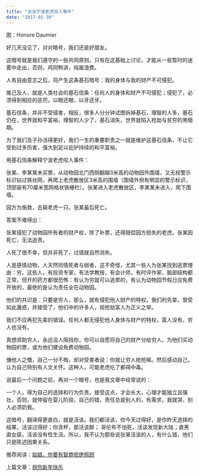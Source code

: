```yaml
---
title: "说说宁波老虎咬人事件"
date: "2017-01-30"
---
```


图：Honore Daumier

好几天没见了，对对暗号，我们还是好朋友。

这暗号就是我们遵守的一些共同原则，只有在这基础上讨论，才能从一些暂时的迷雾中走出，否则，鸡同鸭讲，纯属浪费。

人有自由意志之后，将产生这条基石暗号：我的身体与我的财产不可侵犯。

推己及人，就是人类社会的基石信条：任何人的身体和财产不可侵犯；侵犯了，必须得到相应的惩罚，以眼还眼，以牙还牙。

基石信条，并非不受侵害，相反，很多人分分钟试图拆掉基石，理智的人多，基石仍在，世界就和平富裕，理智的人少了，基石消失，世界就陷入抢劫与贫穷的黑暗期。

为了我们及子孙活得更好，我们一生的重要职责之一就是维护这基石信条，不让它受到过多伤害，强大到足以庇护持续的和平富裕。

用基石信条解释宁波老虎咬人事件：

张某、李某某未买票，从动物园北门西侧翻越3米高的动物园外围墙，又无视警示标识钻过铁丝网，再爬上老虎散放区3米高的围墙（围墙外侧有明显的警示标识，顶部装有70厘米宽网格状铁栅栏）。张某进入老虎散放区，李某某未进入，爬下围墙。

园方为施救，击毙老虎一只。张某最后死亡。

答案不难得出：

张某侵犯了动物园所有者的财产权，除了补票，还得赔偿园方损失的老虎。张某因死亡，无法追责。

人死了很不幸，但并非死了，过错就自然消失。

人是感情动物，人天然同情死者与弱者，这不奇怪，尤其一些人为张某找到逃票理由：穷。这些人，有投资专家，有法学教授，有会计师，有时评作家，脑部结构都正常，但开的药方都很恐怖：有认为穷就可以逃票的，有认为动物园节假日应免费开放的，最绝的是认为责任全在动物园。  

他们的共识是：只要是穷人，那么，就有侵犯他人财产的特权。我们的先辈，曾受如此蛊惑，并接受了，他们中的许多人，视抢劫富人为正义之举。

我们不应再犯先辈的错误。任何人都无侵犯他人身体与财产的特权，富人没有，穷人也没有。

真想资助穷人，永远没人阻挡你，你可以自愿将自己的财产分给穷人，为他们买动物园的票，或为他们建设免费动物园。

慷他人之慨，自己一分不掏，却对受害者说：你就让穷人抢抢嘛。然后感动自己，认为自己特别有人文关怀。这种人，可能老虎吃了都得中毒。

说最后一个问题之前，再对一个暗号，也是我文章中经常说的：

一个人，得为自己的选择和行为负责。接受这点，才会长大，心理才能独立且强壮，否则，就停留在婴儿阶段，自己的错，责任总是别人的，有需求，我就哭，别人必须奶我。

这暗号，翻译得更直白，就是活该。我们都活该，你今天过得好，是你昨天选择的结果，活该过得好；你贪杯，那活该醉； 哥伦布不怕死，活该发现新大陆；直男直女癌，活该没有性生活。所以，我不认为那些说张某活该的人，有什么错，他们只是陈述因果关系。 

推荐阅读：[姑娘，你要有智商拒绝照顾](http://mp.weixin.qq.com/s?__biz=MjM5NDU0Mjk2MQ==&mid=2651622520&idx=1&sn=a76023f092674dc207deef23c48dbeb7&chksm=bd7e08668a098170dbd8d007c2e4060390c5f1266393fa8cc1ee0d6325193447a5678557c8c8&scene=21#wechat_redirect)

上篇文章：[祝你新年快乐](http://mp.weixin.qq.com/s?__biz=MjM5NDU0Mjk2MQ==&mid=2651622710&idx=1&sn=75c1ca708f099fda42b657299c977eac&chksm=bd7e09288a09803e9a8f69c1f5cca907f0ef9c4bda2d7fabbe86aed74c5e1cc1d4973c79eea2&scene=21#wechat_redirect)
